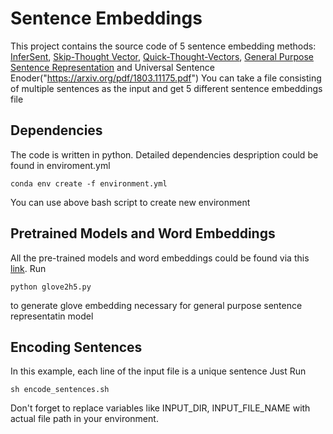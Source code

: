 # Sentence Embeddings
This project contains the source code of 5 sentence embedding methods: [InferSent](https://github.com/facebookresearch/InferSent),
[Skip-Thought Vector](https://github.com/tensorflow/models/tree/master/research/skip_thoughts), [Quick-Thought-Vectors](https://github.com/lajanugen/S2V),
[General Purpose Sentence Representation](https://github.com/Maluuba/gensen) and Universal Sentence Enoder("https://arxiv.org/pdf/1803.11175.pdf")
You can take a file consisting of multiple sentences as the input and get 5 different sentence embeddings file

## Dependencies
The code is written in python. Detailed dependencies despription could be found in enviroment.yml 

~~~~
conda env create -f environment.yml  
~~~~

You can use above bash script to create new environment

## Pretrained Models and Word Embeddings
All the pre-trained models and word embeddings could be found via this [link](https://drive.google.com/drive/folders/1ZtcBWNIZ8HW_J7DB8tW2LAq2AZlgHVIJ?usp=sharing).
Run
~~~~
python glove2h5.py    
~~~~
to generate glove embedding necessary for general purpose sentence representatin model

## Encoding Sentences
In this example, each line of the input file is a unique sentence
Just Run
~~~~
sh encode_sentences.sh  
~~~~
Don't forget to replace variables like INPUT_DIR, INPUT_FILE_NAME with actual file path in your environment.
